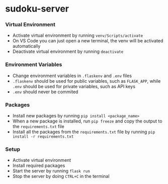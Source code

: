 # sudoku-server

### Virtual Environment

- Activate virtual environment by running `venv/Scripts/activate`
- On VS Code you can just open a new terminal, the venv will be activated automatically
- Deactivate virtual environment by running `deactivate`

### Environment Variables

- Change environment variables in `.flaskenv` and `.env` files
- `.flaskenv` should be used for public variables, such as `FLASK_APP`, while `.env` should be used for private variables, such as API keys
- `.env` should never be commited

### Packages

- Install new packages by running `pip install <package_name>`
- When a new package is installed, run `pip freeze` and copy the output to the `requirements.txt` file
- Install all the packages from the `requirements.txt` file by running `pip install -r requirements.txt`

### Setup

- Activate virtual environment
- Install required packages
- Start the server by running `flask run`
- Stop the server by doing `CTRL+C` in the terminal
